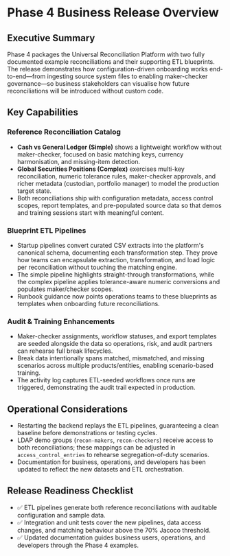 # Phase 4 Business Release Overview

## Executive Summary
Phase 4 packages the Universal Reconciliation Platform with two fully documented example reconciliations and their supporting ETL blueprints. The release demonstrates how configuration-driven onboarding works end-to-end—from ingesting source system files to enabling maker-checker governance—so business stakeholders can visualise how future reconciliations will be introduced without custom code.

## Key Capabilities

### Reference Reconciliation Catalog
* **Cash vs General Ledger (Simple)** shows a lightweight workflow without maker-checker, focused on basic matching keys, currency harmonisation, and missing-item detection.
* **Global Securities Positions (Complex)** exercises multi-key reconciliation, numeric tolerance rules, maker-checker approvals, and richer metadata (custodian, portfolio manager) to model the production target state.
* Both reconciliations ship with configuration metadata, access control scopes, report templates, and pre-populated source data so that demos and training sessions start with meaningful content.

### Blueprint ETL Pipelines
* Startup pipelines convert curated CSV extracts into the platform's canonical schema, documenting each transformation step. They prove how teams can encapsulate extraction, transformation, and load logic per reconciliation without touching the matching engine.
* The simple pipeline highlights straight-through transformations, while the complex pipeline applies tolerance-aware numeric conversions and populates maker/checker scopes.
* Runbook guidance now points operations teams to these blueprints as templates when onboarding future reconciliations.

### Audit & Training Enhancements
* Maker-checker assignments, workflow statuses, and export templates are seeded alongside the data so operations, risk, and audit partners can rehearse full break lifecycles.
* Break data intentionally spans matched, mismatched, and missing scenarios across multiple products/entities, enabling scenario-based training.
* The activity log captures ETL-seeded workflows once runs are triggered, demonstrating the audit trail expected in production.

## Operational Considerations
* Restarting the backend replays the ETL pipelines, guaranteeing a clean baseline before demonstrations or testing cycles.
* LDAP demo groups (`recon-makers`, `recon-checkers`) receive access to both reconciliations; these mappings can be adjusted in `access_control_entries` to rehearse segregation-of-duty scenarios.
* Documentation for business, operations, and developers has been updated to reflect the new datasets and ETL orchestration.

## Release Readiness Checklist
* ✅ ETL pipelines generate both reference reconciliations with auditable configuration and sample data.
* ✅ Integration and unit tests cover the new pipelines, data access changes, and matching behaviour above the 70% Jacoco threshold.
* ✅ Updated documentation guides business users, operations, and developers through the Phase 4 examples.
